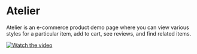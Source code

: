 # Atelier
Atelier is an e-commerce product demo page where you can view various styles for a particular item, add to cart, see reviews, and find related items.

[![Watch the video](https://ik.imagekit.io/g2ceigziuz7/AtelierDemoFront_6_bl84eEBVk.png)](https://ik.imagekit.io/g2ceigziuz7/Atelier_Demo_gbIs9eDI-.webm)
